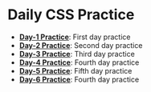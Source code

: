 # Daily CSS Practice 

- **[Day-1 Practice](../../tree/Day-1)**: First day practice
- **[Day-2 Practice](../../tree/Day-2)**: Second day practice
- **[Day-3 Practice](../../tree/Day-3)**: Third day practice
- **[Day-4 Practice](../../tree/Day-4)**: Fourth day practice
- **[Day-5 Practice](../../tree/Day-5)**: Fifth day practice
- **[Day-6 Practice](../../tree/Day-6)**: Fourth day practice
